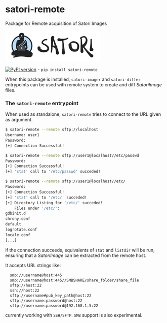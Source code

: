 # satori-remote
Package for Remote acquisition of Satori Images 

![logo4](https://github.com/satori-ng/Logos/blob/master/logos/light/logo4.png)

[![PyPI version](https://badge.fury.io/py/satori-remote.svg)](https://pypi.org/project/satori-remote) - `pip install satori-remote`

When this package is installed, `satori-imager` and `satori-differ` entrypoints can be used with remote system to create and diff *SatoriImage* files.

### The `satori-remote` entrypoint

When used as standalone, `satori-remote` tries to connect to the URL given as argument.

```bash
$ satori-remote --remote sftp://localhost
Username: user1 
Password:
[+] Connection Successful!
```

```bash
$ satori-remote --remote sftp://user1@localhost//etc/passwd 
Password:
[+] Connection Successful!
[+] 'stat' call to '/etc/passwd' succeded!
```

```bash
$ satori-remote --remote sftp://user1@localhost//etc/
Password:
[+] Connection Successful!
[+] 'stat' call to '/etc/' succeded!
[+] Directory Listing for '/etc/' succeded!
	Files under '/etc/':
gdbinit.d
chrony.conf
default
logrotate.conf
locale.conf
[...]
```
If the connection succeeds, equivalents of `stat` and `listdir` will be run, ensuring that a *SatoriImage* can be extracted from the remote host.  


It accepts URL strings like:
```
  smb://username@host:445
  smb://username@host:445//SMBSHARE/share_folder/share_file
  sftp://host:22
  ssh://host:22
  sftp://username#pub_key_path@host:22
  sftp://username:password@host:22
  sftp://username:password@192.168.1.5:22  
```

currently working with `SSH/SFTP`. `SMB` support is also experimental.
